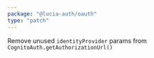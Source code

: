 ```yaml
---
package: "@lucia-auth/oauth"
type: "patch"
---
```


Remove unused `identityProvider` params from `CognitoAuth.getAuthorizationUrl()`
